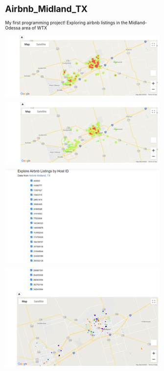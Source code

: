 # Airbnb_Midland_TX
My first programming project!  Exploring airbnb listings in the Midland-Odessa area of WTX


![alt text](https://github.com/kgb89/Airbnb_Midland_TX/blob/master/Occupancy_Heatmap.PNG)

![alt text](https://github.com/kgb89/Airbnb_Midland_TX/blob/master/Price_Heatmap.PNG)

![alt text](https://github.com/kgb89/Airbnb_Midland_TX/blob/master/Hosts_1.PNG)

![alt text](https://github.com/kgb89/Airbnb_Midland_TX/blob/master/Hosts_gmap_2.PNG)
